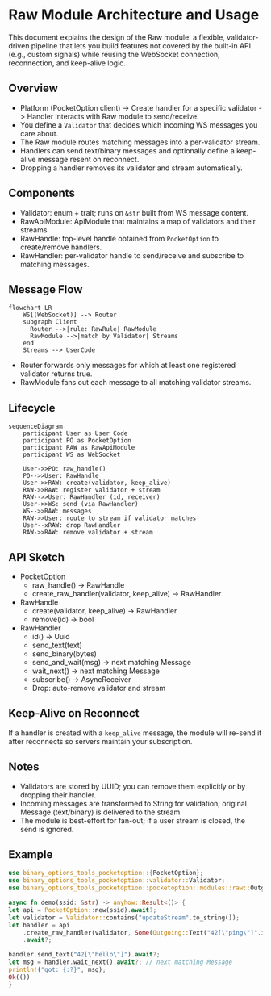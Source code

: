 # Raw Module Architecture and Usage

This document explains the design of the Raw module: a flexible, validator-driven pipeline that lets you build features not covered by the built-in API (e.g., custom signals) while reusing the WebSocket connection, reconnection, and keep-alive logic.

## Overview

- Platform (PocketOption client) -> Create handler for a specific validator -> Handler interacts with Raw module to send/receive.
- You define a `Validator` that decides which incoming WS messages you care about.
- The Raw module routes matching messages into a per-validator stream.
- Handlers can send text/binary messages and optionally define a keep-alive message resent on reconnect.
- Dropping a handler removes its validator and stream automatically.

## Components

- Validator: enum + trait; runs on `&str` built from WS message content.
- RawApiModule: ApiModule that maintains a map of validators and their streams.
- RawHandle: top-level handle obtained from `PocketOption` to create/remove handlers.
- RawHandler: per-validator handle to send/receive and subscribe to matching messages.

## Message Flow

```mermaid
flowchart LR
    WS[(WebSocket)] --> Router
    subgraph Client
      Router -->|rule: RawRule| RawModule
      RawModule -->|match by Validator| Streams
    end
    Streams --> UserCode
```

- Router forwards only messages for which at least one registered validator returns true.
- RawModule fans out each message to all matching validator streams.

## Lifecycle

```mermaid
sequenceDiagram
    participant User as User Code
    participant PO as PocketOption
    participant RAW as RawApiModule
    participant WS as WebSocket

    User->>PO: raw_handle()
    PO-->>User: RawHandle
    User->>RAW: create(validator, keep_alive)
    RAW->>RAW: register validator + stream
    RAW-->>User: RawHandler (id, receiver)
    User->>WS: send (via RawHandler)
    WS-->>RAW: messages
    RAW->>User: route to stream if validator matches
    User--xRAW: drop RawHandler
    RAW->>RAW: remove validator + stream
```

## API Sketch

- PocketOption
  - raw_handle() -> RawHandle
  - create_raw_handler(validator, keep_alive) -> RawHandler
- RawHandle
  - create(validator, keep_alive) -> RawHandler
  - remove(id) -> bool
- RawHandler
  - id() -> Uuid
  - send_text(text)
  - send_binary(bytes)
  - send_and_wait(msg) -> next matching Message
  - wait_next() -> next matching Message
  - subscribe() -> AsyncReceiver<Message>
  - Drop: auto-remove validator and stream

## Keep-Alive on Reconnect

If a handler is created with a `keep_alive` message, the module will re-send it after reconnects so servers maintain your subscription.

## Notes

- Validators are stored by UUID; you can remove them explicitly or by dropping their handler.
- Incoming messages are transformed to String for validation; original Message (text/binary) is delivered to the stream.
- The module is best-effort for fan-out; if a user stream is closed, the send is ignored.

## Example

```rust
use binary_options_tools_pocketoption::{PocketOption};
use binary_options_tools_pocketoption::validator::Validator;
use binary_options_tools_pocketoption::pocketoption::modules::raw::Outgoing;

async fn demo(ssid: &str) -> anyhow::Result<()> {
let api = PocketOption::new(ssid).await?;
let validator = Validator::contains("updateStream".to_string());
let handler = api
    .create_raw_handler(validator, Some(Outgoing::Text("42[\"ping\"]".into())))
    .await?;

handler.send_text("42[\"hello\"]").await?;
let msg = handler.wait_next().await?; // next matching Message
println!("got: {:?}", msg);
Ok(())
}
```
